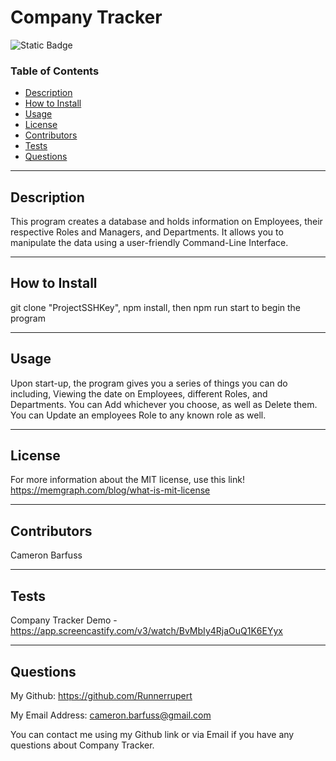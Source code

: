# Company Tracker

![Static Badge](https://img.shields.io/badge/MIT%20License-blue)

### Table of Contents
- [Description](#description)
- [How to Install](#how-to-install)
- [Usage](#usage)
- [License](#license)
- [Contributors](#contributors)
- [Tests](#tests)
- [Questions](#questions)

---

## Description

This program creates a database and holds information on Employees, their respective Roles and Managers, and Departments. It allows you to manipulate the data using a user-friendly Command-Line Interface.

---

## How to Install

git clone "ProjectSSHKey", npm install, then npm run start to begin the program

---

## Usage

Upon start-up, the program gives you a series of things you can do including, Viewing the date on Employees, different Roles, and Departments. You can Add whichever you choose, as well as Delete them. You can Update an employees Role to any known role as well.

---

## License

For more information about the MIT license, use this link!
 https://memgraph.com/blog/what-is-mit-license

---

## Contributors

Cameron Barfuss

---

## Tests

Company Tracker Demo - https://app.screencastify.com/v3/watch/BvMbIy4RjaOuQ1K6EYyx 

---

## Questions

My Github: https://github.com/Runnerrupert

My Email Address: cameron.barfuss@gmail.com

You can contact me using my Github link or via Email if you have any questions about Company Tracker.